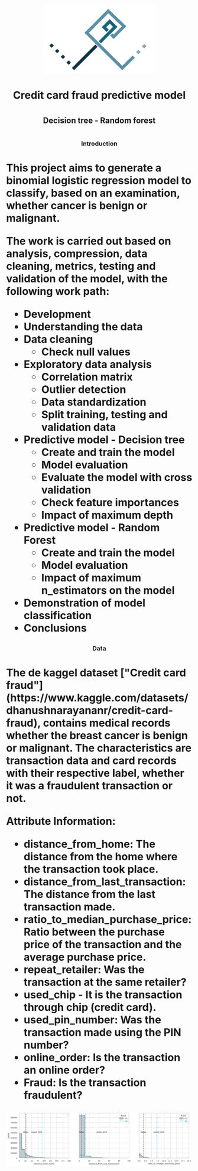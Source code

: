 <p align="center">
  <img src="/images/Logo-personal_Fondo_blanco.png" alt="Logo_personal">
</p>

<div align="center">
  <h1 align="center">Credit card fraud predictive model<h1>
  <h2 align="center">Decision tree - Random forest<h1>
</div>

<h3 align="center">Introduction<h1>

This project aims to generate a binomial logistic regression model to classify, based on an examination, whether cancer is benign or malignant.

The work is carried out based on analysis, compression, data cleaning, metrics, testing and validation of the model, with the following work path:

- Development
- Understanding the data
- Data cleaning
  - Check null values
- Exploratory data analysis
  - Correlation matrix
  - Outlier detection
  - Data standardization
  - Split training, testing and validation data
- Predictive model - Decision tree 
  - Create and train the model
  - Model evaluation
  - Evaluate the model with cross validation
  - Check feature importances
  - Impact of maximum depth
- Predictive model - Random Forest 
  - Create and train the model
  - Model evaluation
  - Impact of maximum n_estimators on the model
- Demonstration of model classification
- Conclusions

<h3 align="center">Data<h1>
The de kaggel dataset ["Credit card fraud"](https://www.kaggle.com/datasets/dhanushnarayananr/credit-card-fraud), contains medical records whether the breast cancer is benign or malignant. The characteristics are transaction data and card records with their respective label, whether it was a fraudulent transaction or not. 

**Attribute Information:**

* distance_from_home: The distance from the home where the transaction took place.
* distance_from_last_transaction: The distance from the last transaction made.
* ratio_to_median_purchase_price: Ratio between the purchase price of the transaction and the average purchase price.
* repeat_retailer: Was the transaction at the same retailer?
* used_chip - It is the transaction through chip (credit card).
* used_pin_number: Was the transaction made using the PIN number?
* online_order: Is the transaction an online order?
* Fraud: Is the transaction fraudulent?

<p>
  <img src="/images/output.png" alt="Grafico readme">
</p>

